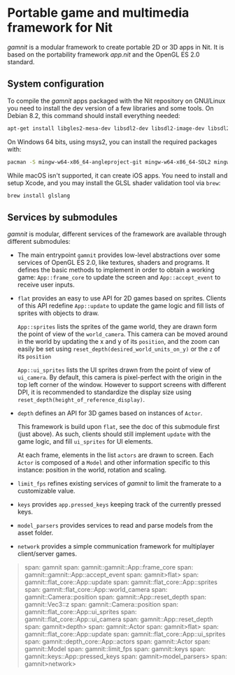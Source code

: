 # Portable game and multimedia framework for Nit

_gamnit_ is a modular framework to create portable 2D or 3D apps in Nit.
It is based on the portability framework _app.nit_ and the OpenGL ES 2.0 standard.

## System configuration

To compile the _gamnit_ apps packaged with the Nit repository on GNU/Linux you need to install the dev version of a few libraries and some tools.
On Debian 8.2, this command should install everything needed:

~~~bash
apt-get install libgles2-mesa-dev libsdl2-dev libsdl2-image-dev libsdl2-mixer-dev inkscape
~~~

On Windows 64 bits, using msys2, you can install the required packages with:

~~~bash
pacman -S mingw-w64-x86_64-angleproject-git mingw-w64-x86_64-SDL2 mingw-w64-x86_64-SDL2_image mingw-w64-x86_64-SDL2_mixer
~~~

While macOS isn't supported, it can create iOS apps.
You need to install and setup Xcode, and you may install the GLSL shader validation tool via `brew`:

~~~bash
brew install glslang
~~~

## Services by submodules

_gamnit_ is modular, different services of the framework are available through different submodules:

* The main entrypoint `gamnit` provides low-level abstractions over some services of OpenGL ES 2.0, like textures, shaders and programs.
  It defines the basic methods to implement in order to obtain a working game:
  `App::frame_core` to update the screen and `App::accept_event` to receive user inputs.

* `flat` provides an easy to use API for 2D games based on sprites.
  Clients of this API redefine `App::update` to update the game logic and fill lists of sprites with objects to draw.

  `App::sprites` lists the sprites of the game world, they are drawn form the point of view of the `world_camera`.
  This camera can be moved around in the world by updating the x and y of its `position`,
  and the zoom can easily be set using `reset_depth(desired_world_units_on_y)` or the `z` of its `position`

  `App::ui_sprites` lists the UI sprites drawn from the point of view of `ui_camera`.
  By default, this camera is pixel-perfect with the origin in the top left corner of the window.
  However to support screens with different DPI, it is recommended to standardize
  the display size using `reset_depth(height_of_reference_display)`.

* `depth` defines an API for 3D games based on instances of `Actor`.

  This framework is build upon `flat`, see the doc of this submodule first (just above).
  As such, clients should still implement `update` with the game logic, and fill `ui_sprites` for UI elements.

  At each frame, elements in the list `actors` are drawn to screen.
  Each `Actor` is composed of a `Model` and other information specific to this instance:
  position in the world, rotation and scaling.

* `limit_fps` refines existing services of _gamnit_ to limit the framerate to a customizable value.

* `keys` provides `app.pressed_keys` keeping track of the currently pressed keys.

* `model_parsers` provides services to read and parse models from the asset folder.

* `network` provides a simple communication framework for multiplayer client/server games.

> span: gamnit
> span: gamnit::gamnit::App::frame_core
> span: gamnit::gamnit::App::accept_event
> span: gamnit>flat>
> span: gamnit::flat_core::App::update
> span: gamnit::flat_core::App::sprites
> span: gamnit::flat_core::App::world_camera
> span: gamnit::Camera::position
> span: gamnit::App::reset_depth
> span: gamnit::Vec3::z
> span: gamnit::Camera::position
> span: gamnit::flat_core::App::ui_sprites
> span: gamnit::flat_core::App::ui_camera
> span: gamnit::App::reset_depth
> span: gamnit>depth>
> span: gamnit::Actor
> span: gamnit>flat>
> span: gamnit::flat_core::App::update
> span: gamnit::flat_core::App::ui_sprites
> span: gamnit::depth_core::App::actors
> span: gamnit::Actor
> span: gamnit::Model
> span: gamnit::limit_fps
> span: gamnit::keys
> span: gamnit::keys::App::pressed_keys
> span: gamnit>model_parsers>
> span: gamnit>network>

